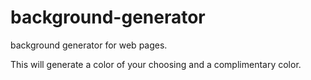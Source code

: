 # background-generator #

background generator for web pages.

This will generate a color of your choosing and a complimentary color.
